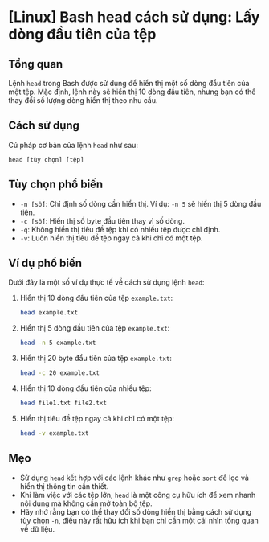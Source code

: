 # [Linux] Bash head cách sử dụng: Lấy dòng đầu tiên của tệp

## Tổng quan
Lệnh `head` trong Bash được sử dụng để hiển thị một số dòng đầu tiên của một tệp. Mặc định, lệnh này sẽ hiển thị 10 dòng đầu tiên, nhưng bạn có thể thay đổi số lượng dòng hiển thị theo nhu cầu.

## Cách sử dụng
Cú pháp cơ bản của lệnh `head` như sau:

```
head [tùy chọn] [tệp]
```

## Tùy chọn phổ biến
- `-n [số]`: Chỉ định số dòng cần hiển thị. Ví dụ: `-n 5` sẽ hiển thị 5 dòng đầu tiên.
- `-c [số]`: Hiển thị số byte đầu tiên thay vì số dòng.
- `-q`: Không hiển thị tiêu đề tệp khi có nhiều tệp được chỉ định.
- `-v`: Luôn hiển thị tiêu đề tệp ngay cả khi chỉ có một tệp.

## Ví dụ phổ biến
Dưới đây là một số ví dụ thực tế về cách sử dụng lệnh `head`:

1. Hiển thị 10 dòng đầu tiên của tệp `example.txt`:
   ```bash
   head example.txt
   ```

2. Hiển thị 5 dòng đầu tiên của tệp `example.txt`:
   ```bash
   head -n 5 example.txt
   ```

3. Hiển thị 20 byte đầu tiên của tệp `example.txt`:
   ```bash
   head -c 20 example.txt
   ```

4. Hiển thị 10 dòng đầu tiên của nhiều tệp:
   ```bash
   head file1.txt file2.txt
   ```

5. Hiển thị tiêu đề tệp ngay cả khi chỉ có một tệp:
   ```bash
   head -v example.txt
   ```

## Mẹo
- Sử dụng `head` kết hợp với các lệnh khác như `grep` hoặc `sort` để lọc và hiển thị thông tin cần thiết.
- Khi làm việc với các tệp lớn, `head` là một công cụ hữu ích để xem nhanh nội dung mà không cần mở toàn bộ tệp.
- Hãy nhớ rằng bạn có thể thay đổi số dòng hiển thị bằng cách sử dụng tùy chọn `-n`, điều này rất hữu ích khi bạn chỉ cần một cái nhìn tổng quan về dữ liệu.